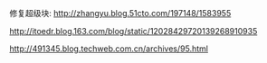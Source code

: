 修复超级块: http://zhangyu.blog.51cto.com/197148/1583955

http://itoedr.blog.163.com/blog/static/12028429720139268910935

http://491345.blog.techweb.com.cn/archives/95.html
